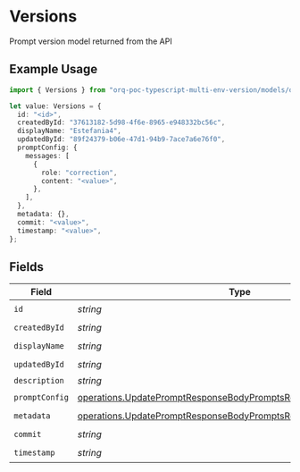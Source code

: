 # Versions

Prompt version model returned from the API

## Example Usage

```typescript
import { Versions } from "orq-poc-typescript-multi-env-version/models/operations";

let value: Versions = {
  id: "<id>",
  createdById: "37613182-5d98-4f6e-8965-e948332bc56c",
  displayName: "Estefania4",
  updatedById: "89f24379-b06e-47d1-94b9-7ace7a6e76f0",
  promptConfig: {
    messages: [
      {
        role: "correction",
        content: "<value>",
      },
    ],
  },
  metadata: {},
  commit: "<value>",
  timestamp: "<value>",
};
```

## Fields

| Field                                                                                                                                                  | Type                                                                                                                                                   | Required                                                                                                                                               | Description                                                                                                                                            |
| ------------------------------------------------------------------------------------------------------------------------------------------------------ | ------------------------------------------------------------------------------------------------------------------------------------------------------ | ------------------------------------------------------------------------------------------------------------------------------------------------------ | ------------------------------------------------------------------------------------------------------------------------------------------------------ |
| `id`                                                                                                                                                   | *string*                                                                                                                                               | :heavy_check_mark:                                                                                                                                     | N/A                                                                                                                                                    |
| `createdById`                                                                                                                                          | *string*                                                                                                                                               | :heavy_check_mark:                                                                                                                                     | N/A                                                                                                                                                    |
| `displayName`                                                                                                                                          | *string*                                                                                                                                               | :heavy_check_mark:                                                                                                                                     | N/A                                                                                                                                                    |
| `updatedById`                                                                                                                                          | *string*                                                                                                                                               | :heavy_check_mark:                                                                                                                                     | N/A                                                                                                                                                    |
| `description`                                                                                                                                          | *string*                                                                                                                                               | :heavy_minus_sign:                                                                                                                                     | N/A                                                                                                                                                    |
| `promptConfig`                                                                                                                                         | [operations.UpdatePromptResponseBodyPromptsResponse200PromptConfig](../../models/operations/updatepromptresponsebodypromptsresponse200promptconfig.md) | :heavy_check_mark:                                                                                                                                     | N/A                                                                                                                                                    |
| `metadata`                                                                                                                                             | [operations.UpdatePromptResponseBodyPromptsResponse200Metadata](../../models/operations/updatepromptresponsebodypromptsresponse200metadata.md)         | :heavy_check_mark:                                                                                                                                     | N/A                                                                                                                                                    |
| `commit`                                                                                                                                               | *string*                                                                                                                                               | :heavy_check_mark:                                                                                                                                     | N/A                                                                                                                                                    |
| `timestamp`                                                                                                                                            | *string*                                                                                                                                               | :heavy_check_mark:                                                                                                                                     | N/A                                                                                                                                                    |